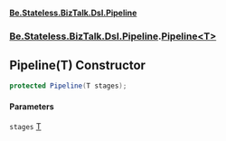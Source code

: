#### [Be.Stateless.BizTalk.Dsl.Pipeline](README.md 'README')
### [Be.Stateless.BizTalk.Dsl.Pipeline](Be.Stateless.BizTalk.Dsl.Pipeline.md 'Be.Stateless.BizTalk.Dsl.Pipeline').[Pipeline&lt;T&gt;](Pipeline_T_.md 'Be.Stateless.BizTalk.Dsl.Pipeline.Pipeline<T>')

## Pipeline(T) Constructor

```csharp
protected Pipeline(T stages);
```
#### Parameters

<a name='Be.Stateless.BizTalk.Dsl.Pipeline.Pipeline_T_.Pipeline(T).stages'></a>

`stages` [T](Pipeline_T_.md#Be.Stateless.BizTalk.Dsl.Pipeline.Pipeline_T_.T 'Be.Stateless.BizTalk.Dsl.Pipeline.Pipeline<T>.T')